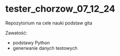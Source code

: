 # tester_chorzow_07_12_24

Repozytorium na cele nauki podstaw gita

Zawatość:
- podstawy Python
- generwanie danych testowych